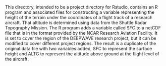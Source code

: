 ﻿This directory, intended to be a project directory for Rstudio, contains an R program and associated files for constructing a variable representing the height of the terrain under the coordinates of a flight track of a research aircraft. That altitude is determined using data from the Shuttle Radar Topography Mission. The R program adds a variable called SFC to a netCDF file that is in the format provided by the NCAR Research Aviation Facility. It is set to cover the region of the DEEPWAVE research project, but it can be modified to cover different project regions. The result is a duplicate of the original data file with two variables added, SFC to represent the surface height and ALTG to represent the altitude above ground at the flight level of the aircraft.
